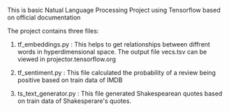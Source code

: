 This is basic Natual Language Processing Project using Tensorflow based on official documentation

The project contains three files:

1. tf_embeddings.py : This helps to get relationships between diffrent words in hyperdimensional space. The output file vecs.tsv can be viewed in projector.tensorflow.org

2. tf_sentiment.py : This file calculated the probability of a review being positive based on train data of IMDB

3. ts_text_generator.py : This file generated Shakespearean quotes based on train data of Shakesperare's quotes.